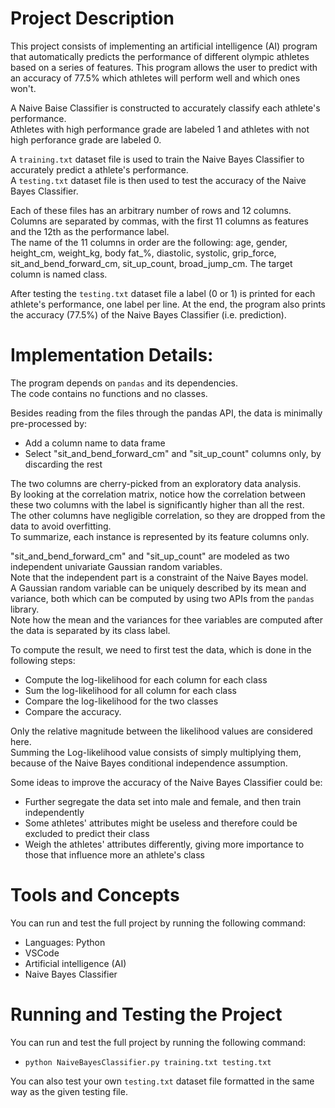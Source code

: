 # Project Description

This project consists of implementing an artificial intelligence (AI) program that automatically predicts the performance of different olympic athletes based on a series of features. This program allows the user to predict with an accuracy of 77.5% which athletes will perform well and which ones won't. <br>

A Naive Baise Classifier is constructed to accurately classify each athlete's performance. <br>
Athletes with high performance grade are labeled 1 and athletes with not high perforance grade are labeled 0. <br>

A `training.txt` dataset file is used to train the Naive Bayes Classifier to accurately predict a athlete's performance. <br>
A `testing.txt` dataset file is then used to test the accuracy of the Naive Bayes Classifier. <br>

Each of these files has an arbitrary number of rows and 12 columns. <br>
Columns are separated by commas, with the first 11 columns as features and the 12th as the performance label.  <br>
The name of the 11 columns in order are the following: age, gender, height_cm, weight_kg, body fat_%, diastolic, systolic, grip_force, sit_and_bend_forward_cm, sit_up_count, broad_jump_cm.
The target column is named class. <br>

After testing the `testing.txt` dataset file a label (0 or 1) is printed for each athlete's performance, one label per line. At the end, the program also prints the accuracy (77.5%) of the Naive Bayes Classifier (i.e. prediction).

# Implementation Details:

The program depends on `pandas` and its dependencies. <br>
The code contains no functions and no classes. <br>

Besides reading from the files through the pandas API, the data is minimally pre-processed by:
- Add a column name to data frame
- Select "sit_and_bend_forward_cm" and "sit_up_count" columns only, by discarding the rest

The two columns are cherry-picked from an exploratory data analysis. <br>
By looking at the correlation matrix, notice how the correlation between these two columns with the 
label is significantly higher than all the rest. <br>
The other columns have negligible correlation, so they are dropped from the data to avoid overfitting. <br>
To summarize, each instance is represented by its feature columns only. <br>

"sit_and_bend_forward_cm" and "sit_up_count" are modeled as two independent univariate Gaussian random variables. <br>
Note that the independent part is a constraint of the Naive Bayes model. <br>
A Gaussian random variable can be uniquely described by its mean and variance, both which can be computed by using two APIs from the `pandas` library. <br>
Note how the mean and the variances for thee variables are computed after the data is separated by its class label. <br>

To compute the result, we need to first test the data, which is done in the following steps:
- Compute the log-likelihood for each column for each class
- Sum the log-likelihood for all column for each class
- Compare the log-likelihood for the two classes
- Compare the accuracy.

Only the relative magnitude between the likelihood values are considered here.<br>
Summing the Log-likelihood value consists of simply multiplying them, because of the Naive Bayes conditional independence assumption. <br>

Some ideas to improve the accuracy of the Naive Bayes Classifier could be:
- Further segregate the data set into male and female, and then train independently
- Some athletes' attributes might be useless and therefore could be excluded to predict their class
- Weigh the athletes' attributes differently, giving more importance to those that influence more an athlete's class

# Tools and Concepts
You can run and test the full project by running the following command:
- Languages: Python
- VSCode
- Artificial intelligence (AI)
- Naive Bayes Classifier

# Running and Testing the Project

You can run and test the full project by running the following command:
- `python NaiveBayesClassifier.py training.txt testing.txt`

You can also test your own `testing.txt` dataset file formatted in the same way as the given testing file.